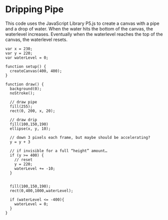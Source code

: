 # Dripping Pipe

This code uses the JavaScript Library P5.js to create a canvas with a pipe and a drop of water. When the water hits the bottom of the canvas, the waterlevel increases. Eventually when the waterlevel reaches the top of the canvas, the waterlevel resets.

	var x = 230;
	var y = 220;
	var waterLevel = 0;

	function setup() {
	  createCanvas(400, 400);
	}

	function draw() {
	  background(0);
	  noStroke();
  
	  // draw pipe
	  fill(255);
	  rect(0, 200, x, 20);

	  // draw drip
	  fill(100,150,190)
	  ellipse(x, y, 10);

	  // down 3 pixels each frame, but maybe should be accelerating?
	  y = y + 3

	  // if invisible for a full “height” amount…
	  if (y >= 400) {
	    // reset
	    y = 220;
	    waterLevel += -10;
	  }
  
  
	  fill(100,150,190);
	  rect(0,400,1000,waterLevel);
  
	  if (waterLevel <= -400){
	    waterLevel = 0;
	  }
	}
